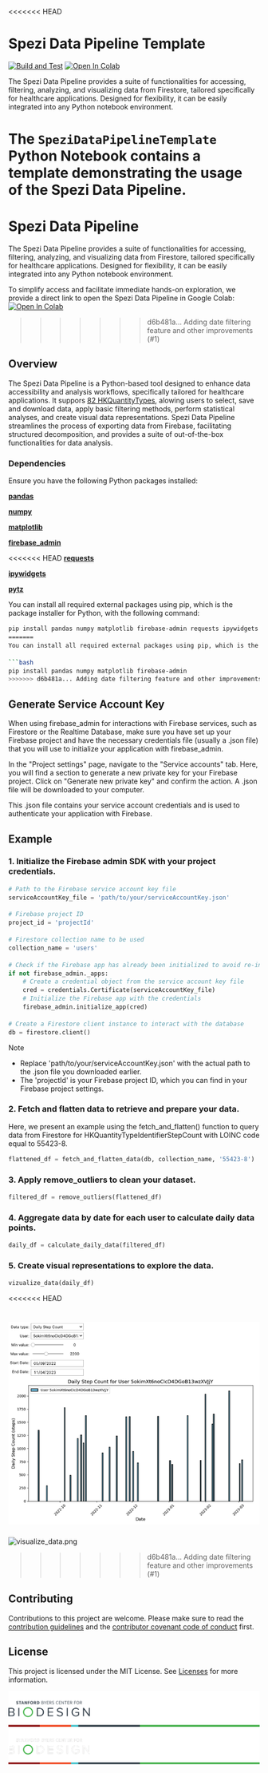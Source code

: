 <!--

This source file is part of the Stanford Spezi open-source project.

<<<<<<< HEAD
SPDX-FileCopyrightText: 2024 Stanford University and the project authors (see CONTRIBUTORS.md)
=======
SPDX-FileCopyrightText: 2022 Stanford University and the project authors (see CONTRIBUTORS.md)
>>>>>>> d6b481a... Adding date filtering feature and other improvements (#1)

SPDX-License-Identifier: MIT
  
-->

<<<<<<< HEAD
# Spezi Data Pipeline Template

[![Build and Test](https://github.com/StanfordSpezi/SpeziDataPipelineTemplate/actions/workflows/build-and-test.yml/badge.svg)](https://github.com/StanfordSpezi/SpeziDataPipelineTemplate/actions/workflows/build-and-test.yml)
<a target="_blank" href="https://colab.research.google.com/github/StanfordSpezi/SpeziDataPipelineTemplate/blob/main/SpeziDataPipelineTemplate.ipynb">
  <img src="https://colab.research.google.com/assets/colab-badge.svg" alt="Open In Colab"/>
</a>

The Spezi Data Pipeline provides a suite of functionalities for accessing, filtering, analyzing, and visualizing data from Firestore, tailored specifically for healthcare applications. Designed for flexibility, it can be easily integrated into any Python notebook environment.

The `SpeziDataPipelineTemplate` Python Notebook contains a template demonstrating the usage of the Spezi Data Pipeline.
=======
# Spezi Data Pipeline


The Spezi Data Pipeline provides a suite of functionalities for accessing, filtering, analyzing, and visualizing data from Firestore, tailored specifically for healthcare applications. Designed for flexibility, it can be easily integrated into any Python notebook environment.

To simplify access and facilitate immediate hands-on exploration, we provide a direct link to open the Spezi Data Pipeline in Google Colab: <a target="_blank" href="https://colab.research.google.com/github/StanfordSpezi/SpeziDataPipeline.git">
  <img src="https://colab.research.google.com/assets/colab-badge.svg" alt="Open In Colab"/>
</a>

>>>>>>> d6b481a... Adding date filtering feature and other improvements (#1)


## Overview

The Spezi Data Pipeline is a Python-based tool designed to enhance data accessibility and analysis workflows, specifically tailored for healthcare applications. It suppors [82 HKQuantityTypes](https://github.com/StanfordBDHG/HealthKitOnFHIR/blob/main/Sources/HealthKitOnFHIR/HealthKitOnFHIR.docc/SupportedHKQuantityTypes.md), alowing users to select, save and download data, apply basic filtering methods, perform statistical analyses, and create visual data representations. Spezi Data Pipeline streamlines the process of exporting data from Firebase, facilitating structured decomposition, and provides a suite of out-of-the-box functionalities for data analysis.


### Dependencies

Ensure you have the following Python packages installed:

**[pandas](https://pypi.org/project/pandas/)** 

**[numpy](https://numpy.org/doc/stable/user/install.html)** 

**[matplotlib](https://matplotlib.org)** 

**[firebase_admin](https://firebase.google.com/docs/admin/setup)** 

<<<<<<< HEAD
**[requests](https://pypi.org/project/requests/)**

**[ipywidgets](https://ipywidgets.readthedocs.io/en/latest/user_install.html)**

**[pytz](https://pypi.org/project/pytz/)**

You can install all required external packages using pip, which is the package installer for Python, with the following command:

```bash
pip install pandas numpy matplotlib firebase-admin requests ipywidgets pytz
=======
You can install all required external packages using pip, which is the package installer for Python, with the following command:

```bash
pip install pandas numpy matplotlib firebase-admin
>>>>>>> d6b481a... Adding date filtering feature and other improvements (#1)
```


## Generate Service Account Key

When using firebase_admin for interactions with Firebase services, such as Firestore or the Realtime Database, make sure you have set up your Firebase project and have the necessary credentials file (usually a .json file) that you will use to initialize your application with firebase_admin.

In the "Project settings" page, navigate to the "Service accounts" tab. Here, you will find a section to generate a new private key for your Firebase project. Click on "Generate new private key" and confirm the action. A .json file will be downloaded to your computer.

This .json file contains your service account credentials and is used to authenticate your application with Firebase.



## Example

### 1. Initialize the Firebase admin SDK with your project credentials.
```python
# Path to the Firebase service account key file
serviceAccountKey_file = 'path/to/your/serviceAccountKey.json'

# Firebase project ID
project_id = 'projectId'

# Firestore collection name to be used
collection_name = 'users'

# Check if the Firebase app has already been initialized to avoid re-initialization
if not firebase_admin._apps:
    # Create a credential object from the service account key file
    cred = credentials.Certificate(serviceAccountKey_file)
    # Initialize the Firebase app with the credentials
    firebase_admin.initialize_app(cred)

# Create a Firestore client instance to interact with the database
db = firestore.client()
```


> [!NOTE]
> - Replace 'path/to/your/serviceAccountKey.json' with the actual path to the .json file you downloaded earlier.
> - The 'projectId' is your Firebase project ID, which you can find in your Firebase project settings.


### 2. Fetch and flatten data to retrieve and prepare your data.

Here, we present an example using the fetch_and_flatten() function to query data from Firestore for HKQuantityTypeIdentifierStepCount with LOINC code equal to 55423-8.

```python
flattened_df = fetch_and_flatten_data(db, collection_name, '55423-8')   
```

### 3. Apply remove_outliers to clean your dataset.

```python
filtered_df = remove_outliers(flattened_df)       
```

### 4. Aggregate data by date for each user to calculate daily data points.

```python
daily_df = calculate_daily_data(filtered_df)
```

### 5. Create visual representations to explore the data.

```python
vizualize_data(daily_df)

```
<<<<<<< HEAD

![visualize_data.png](Figures/visualize_data.png)
=======
![visualize_data.png](attachment:b0a17b62-3676-4abb-bcb5-643f623c96ce.png)

>>>>>>> d6b481a... Adding date filtering feature and other improvements (#1)


## Contributing

Contributions to this project are welcome. Please make sure to read the [contribution guidelines](https://github.com/StanfordSpezi/.github/blob/main/CONTRIBUTING.md) and the [contributor covenant code of conduct](https://github.com/StanfordSpezi/.github/blob/main/CODE_OF_CONDUCT.md) first.


## License

This project is licensed under the MIT License. See [Licenses](https://github.com/StanfordSpezi/SpeziAccessGuard/tree/main/LICENSES) for more information.

![Spezi Footer](https://raw.githubusercontent.com/StanfordSpezi/.github/main/assets/FooterLight.png#gh-light-mode-only)
![Spezi Footer](https://raw.githubusercontent.com/StanfordSpezi/.github/main/assets/FooterDark.png#gh-dark-mode-only)
